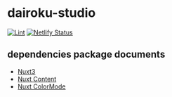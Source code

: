 # dairoku-studio

[![Lint](https://github.com/ken7253/d6/actions/workflows/lint.yml/badge.svg?branch=main)](https://github.com/ken7253/d6/actions/workflows/lint.yml)
[![Netlify Status](https://api.netlify.com/api/v1/badges/f2eb32d3-5670-4816-a25d-62eccd3870ed/deploy-status)](https://app.netlify.com/sites/wonderful-starship-47c4e4/deploys)

## dependencies package documents

- [Nuxt3](https://v3.nuxtjs.org/)
- [Nuxt Content](https://content.nuxtjs.org/)
- [Nuxt ColorMode](https://color-mode.nuxtjs.org/)
